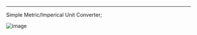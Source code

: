 ______________________________________________________________________

Simple Metric/Imperical Unit Converter;

![image](https://github.com/user-attachments/assets/6f8a44e8-e070-44c5-8f52-eb016a44a692)


